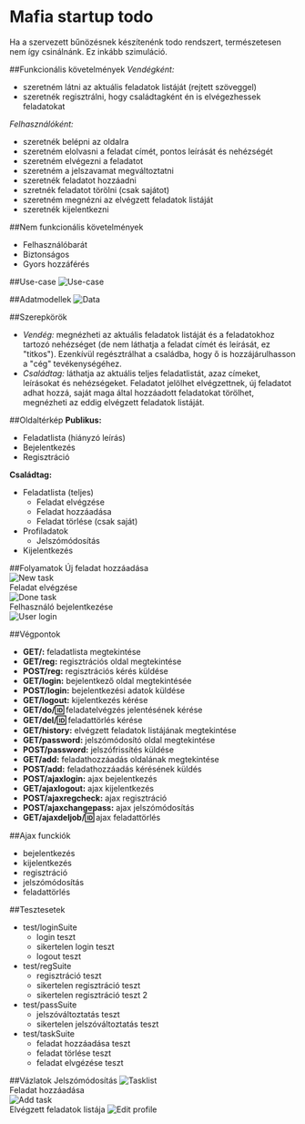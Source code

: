 # Mafia startup todo

Ha a szervezett bűnözésnek készítenénk todo rendszert, természetesen nem így csinálnánk. Ez inkább szimuláció.

##Funkcionális követelmények
*Vendégként:*

+ szeretném látni az aktuális feladatok listáját (rejtett szöveggel)
+ szeretnék regisztrálni, hogy családtagként én is elvégezhessek feladatokat


*Felhasználóként:*

+ szeretnék belépni az oldalra
+ szeretném elolvasni a feladat címét, pontos leírását és nehézségét
+ szeretném elvégezni a feladatot
+ szeretném a jelszavamat megváltoztatni
+ szeretnék feladatot hozzáadni
+ szretnék feladatot törölni (csak sajátot)
+ szeretném megnézni az elvégzett feladatok listáját
+ szeretnék kijelentkezni


##Nem funkcionális követelmények

+ Felhasználóbarát
+ Biztonságos
+ Gyors hozzáférés


##Use-case
![Use-case](readme_img/usecase.png)

##Adatmodellek
![Data](readme_img/data.png)

##Szerepkörök
+ *Vendég:* megnézheti az aktuális feladatok listáját és a feladatokhoz tartozó nehézséget (de nem láthatja a feladat címét és leírását, ez "titkos"). Ezenkívül regésztrálhat a családba, hogy ő is hozzájárulhasson a "cég" tevékenységéhez.
+ *Családtag:* láthatja az aktuális teljes feladatlistát, azaz címeket, leírásokat és nehézségeket. Feladatot jelölhet elvégzettnek, új feladatot adhat hozzá, saját maga által hozzáadott feladatokat törölhet, megnézheti az eddig elvégzett feladatok listáját.


##Oldaltérkép
**Publikus:**
+ Feladatlista (hiányzó leírás)
+ Bejelentkezés
+ Regisztráció

**Családtag:**
+ Feladatlista (teljes)
  + Feladat elvégzése
  + Feladat hozzáadása
  + Feladat törlése (csak saját)
+ Profiladatok
  + Jelszómódosítás
+ Kijelentkezés

##Folyamatok
Új feladat hozzáadása  
![New task](readme_img/newtask.png)  
Feladat elvégzése  
![Done task](readme_img/donetask.png)  
Felhasználó bejelentkezése  
![User login](readme_img/user.png)

##Végpontok
+ **GET/:** feladatlista megtekintése
+ **GET/reg:** regisztrációs oldal megtekintése
+ **POST/reg:** regisztrációs kérés küldése
+ **GET/login:** bejelentkező oldal megtekintésée
+ **POST/login:** bejelentkezési adatok küldése
+ **GET/logout:** kijelentkezés kérése
+ **GET/do/:id:** feladatelvégzés jelentésének kérése
+ **GET/del/:id:** feladattörlés kérése
+ **GET/history:** elvégzett feladatok listájának megtekintése
+ **GET/password:** jelszómódosító oldal megtekintése
+ **POST/password:** jelszófrissítés küldése
+ **GET/add:** feladathozzáadás oldalának megtekintése
+ **POST/add:** feladathozzáadás kérésének küldés
+ **POST/ajaxlogin:** ajax bejelentkezés
+ **GET/ajaxlogout:** ajax kijelentkezés
+ **POST/ajaxregcheck:** ajax regisztráció
+ **POST/ajaxchangepass:** ajax jelszómódosítás
+ **GET/ajaxdeljob/:id:** ajax feladattörlés

##Ajax funckiók
+ bejelentkezés
+ kijelentkezés
+ regisztráció
+ jelszómódosítás
+ feladattörlés

##Tesztesetek
+ test/loginSuite
  + login teszt 
  + sikertelen login teszt
  + logout teszt
+ test/regSuite
  + regisztráció teszt 
  + sikertelen regisztráció teszt
  + sikertelen regisztráció teszt 2
+ test/passSuite
  + jelszóváltoztatás teszt 
  + sikertelen jelszóváltoztatás teszt
+ test/taskSuite
  + feladat hozzáadása teszt 
  + feladat törlése teszt
  + feladat elvgézése teszt
  
##Vázlatok
Jelszómódosítás
![Tasklist](readme_img/view1.png)  
Feladat hozzáadása  
![Add task](readme_img/view2.png)  
Elvégzett feladatok listája
![Edit profile](readme_img/view3.png)